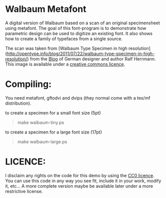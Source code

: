 Walbaum Metafont
================

A digital version of Walbaum based on a scan of an original
specimensheet using metafont.  The goal of this font-program is to
demonstrate how parametric design can be used to digitize an existing
font.  It also shows how to create a family of typefaces from a single
source.

The scan was taken from [Walbaum Type Specimen in high resolution]
(http://opentype.info/blog/2011/07/22/walbaum-type-specimen-in-high-resolution/)
from the [Blog](http://opentype.info/blog/) of German designer and author Ralf Herrmann.
This image is available under a
[creative commons licence](http://creativecommons.org/licenses/by-nc/2.0/).

Compiling:
==========

You need metafont, gftodvi and dvips (they normal come with a
tex/mf distribution).

to create a specimen for a small font size (5pt)

> make walbaum-tiny.ps

to create a specimen for a large font size (17pt)   

> make walbaum-large.ps

LICENCE:
========

I disclaim any rights on the code for this demo by using the [CC0
licence](http://creativecommons.org/about/cc0).  You can use this code
in any way you see fit, include it in your work, modify it, etc...  A
more complete version maybe be available later under a more
restrictive license.